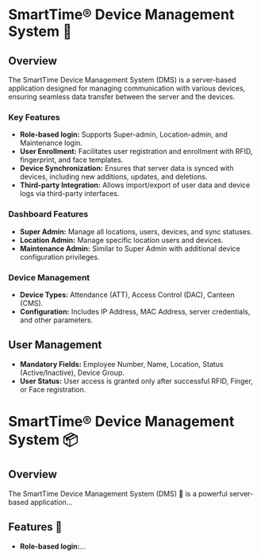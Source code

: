 # SmartTime® Device Management System 📄

## Overview
The SmartTime Device Management System (DMS) is a server-based application designed for managing communication with various devices, ensuring seamless data transfer between the server and the devices.

### Key Features
- **Role-based login:** Supports Super-admin, Location-admin, and Maintenance login.
- **User Enrollment:** Facilitates user registration and enrollment with RFID, fingerprint, and face templates.
- **Device Synchronization:** Ensures that server data is synced with devices, including new additions, updates, and deletions.
- **Third-party Integration:** Allows import/export of user data and device logs via third-party interfaces.

### Dashboard Features
- **Super Admin:** Manage all locations, users, devices, and sync statuses.
- **Location Admin:** Manage specific location users and devices.
- **Maintenance Admin:** Similar to Super Admin with additional device configuration privileges.

### Device Management
- **Device Types:** Attendance (ATT), Access Control (DAC), Canteen (CMS).
- **Configuration:** Includes IP Address, MAC Address, server credentials, and other parameters.

## User Management
- **Mandatory Fields:** Employee Number, Name, Location, Status (Active/Inactive), Device Group.
- **User Status:** User access is granted only after successful RFID, Finger, or Face registration.
# SmartTime® Device Management System 📦

## Overview
The SmartTime Device Management System (DMS) 📄 is a powerful server-based application...

## Features 🔐
- **Role-based login:**...
